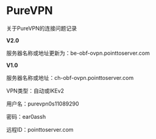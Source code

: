 # PureVPN
关于PureVPN的连接问题记录


**V2.0**

服务器名称或地址更新为：be-obf-ovpn.pointtoserver.com

**V1.0**

服务器名称或地址：ch-obf-ovpn.pointtoserver.com

VPN类型：自动或IKEv2

用户名：purevpn0s11089290

密码：ear0assh

远程ID：pointtoserver.com
